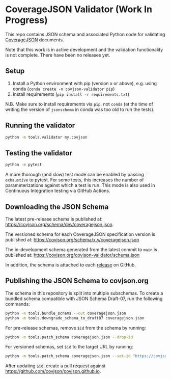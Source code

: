 # CoverageJSON Validator (Work In Progress)

This repo contains JSON schema and associated Python code for validating [CoverageJSON](https://covjson.org) documents.

Note that this work is in active development and the validation functionality is not complete. There have been no releases yet.

## Setup
 1. Install a Python environment with pip (version x or above), e.g. using conda (`conda create -n covjson-validator pip`)
 2. Install requirements (`pip install -r requirements.txt`)

N.B. Make sure to install requirements via `pip`, not `conda` (at the time of writing the version of `jsonschema` in conda was too old to run the tests).

## Running the validator

```sh
python -m tools.validator my.covjson
```

## Testing the validator
```sh
python -m pytest
```

A more thorough (and slow) test mode can be enabled by passing `--exhaustive` to pytest. For some tests, this increases the number of parameterizations against which a test is run. This mode is also used in Continuous Integration testing via GitHub Actions.

## Downloading the JSON Schema

The latest pre-release schema is published at:
https://covjson.org/schema/dev/coveragejson.json.

The versioned schema for each CoverageJSON specification version is published at:
https://covjson.org/schema/x.y/coveragejson.json

The in-development schema generated from the latest commit to `main` is published at:
https://covjson.org/covjson-validator/schema.json

In addition, the schema is attached to each [release](https://github.com/covjson/covjson-validator/releases) on GitHub.

## Publishing the JSON Schema to covjson.org

The schema in this repository is split into multiple subschemas.
To create a bundled schema compatible with JSON Schema Draft-07, run the following commands:

```sh
python -m tools.bundle_schema --out coveragejson.json
python -m tools.downgrade_schema_to_draft07 coveragejson.json
```

For pre-release schemas, remove `$id` from the schema by running:
```sh
python -m tools.patch_schema coveragejson.json --drop-id
```

For versioned schemas, set `$id` to the target URL by running:
```sh
python -m tools.patch_schema coveragejson.json --set-id "https://covjson.org/schema/x.y/coveragejson.json"
```

After updating `$id`, create a pull request against https://github.com/covjson/covjson.github.io.
